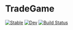 # TradeGame

[![Stable](https://img.shields.io/badge/docs-stable-blue.svg)](https://LexaLutyi.github.io/TradeGame.jl/stable/)
[![Dev](https://img.shields.io/badge/docs-dev-blue.svg)](https://LexaLutyi.github.io/TradeGame.jl/dev/)
[![Build Status](https://github.com/LexaLutyi/TradeGame.jl/actions/workflows/CI.yml/badge.svg?branch=main)](https://github.com/LexaLutyi/TradeGame.jl/actions/workflows/CI.yml?query=branch%3Amain)
